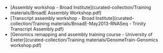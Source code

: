 - [Assembly workshop - Broad Institute](curated-collection/Training materials/BroadE Assembly Workshop.pdf)
- [Transcript assembly workshop - Broad Institute](curated-collection/Training materials/BroadE-May2013-RNASeq - Trinity Transcript Assembly.pdf)
- [Genomics remapping and assembly training course - University of Exeter](curated-collection/Training materials/GenomeTrain-Genomics workshop.pdf)
